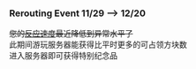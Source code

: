 ### Rerouting Event 11/29 --> 12/20
~~您的[反应速度](https://humanbenchmark.com/tests/reactiontime)最近降低到异常水平了~~  
此期间游玩服务器能获得比平时更多的可占领方块数  
进入服务器即可获得特别纪念品    

